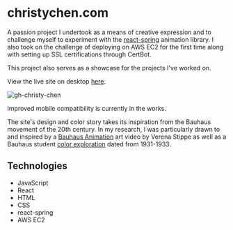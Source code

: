 # christychen.com

A passion project I undertook as a means of creative expression and to challenge myself to experiment with the [react-spring](https://react-spring.io/) animation library. I also took on the challenge of deploying on AWS EC2 for the first time along with setting up SSL certifications through CertBot.

This project also serves as a showcase for the projects I've worked on.

View the live site on desktop [here](https://www.christychen.com/). 

![gh-christy-chen](https://user-images.githubusercontent.com/55429132/156872584-837ae174-d421-4d73-8884-9ee7c546dd32.png)

Improved mobile compatibility is currently in the works.

The site's design and color story takes its inspiration from the Bauhaus movement of the 20th century. In my research, I was particularly drawn to and inspired by a [Bauhaus Animation](https://www.youtube.com/watch?v=ei2FtOJIw9Y) art video by Verena Stippe as well as a Bauhaus student [color exploration](https://d33wubrfki0l68.cloudfront.net/2efe3a3f4c46e8a85aeec32b2022651ed625dbdd/1aa7d/img/fig-34.jpg) dated from 1931-1933.

## Technologies

- JavaScript
- React
- HTML
- CSS
- react-spring
- AWS EC2
